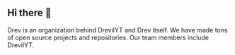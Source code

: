 ## Hi there 👋
Drev is an organization behind DrevilYT and Drev itself. We have made tons of open source projects and repositories. Our team members include DrevilYT.
